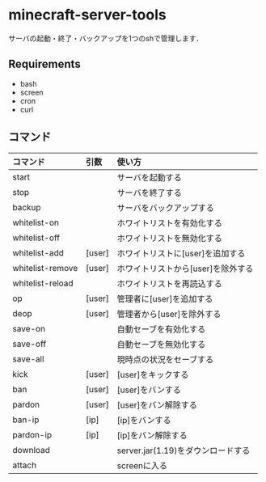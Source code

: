# minecraft-server-tools
サーバの起動・終了・バックアップを1つのshで管理します．

## Requirements
- bash
- screen
- cron
- curl

## コマンド
| コマンド         | 引数   | 使い方                             |
| :--------------- | :----- | :--------------------------------- |
| start            |        | サーバを起動する                   |
| stop             |        | サーバを終了する                   |
| backup           |        | サーバをバックアップする           |
| whitelist-on     |        | ホワイトリストを有効化する         |
| whitelist-off    |        | ホワイトリストを無効化する         |
| whitelist-add    | [user] | ホワイトリストに[user]を追加する   |
| whitelist-remove | [user] | ホワイトリストから[user]を除外する |
| whitelist-reload |        | ホワイトリストを再読込する         |
| op               | [user] | 管理者に[user]を追加する           |
| deop             | [user] | 管理者から[user]を除外する         |
| save-on          |        | 自動セーブを有効化する             |
| save-off         |        | 自動セーブを無効化する             |
| save-all         |        | 現時点の状況をセーブする           |
| kick             | [user] | [user]をキックする                 |
| ban              | [user] | [user]をバンする                   |
| pardon           | [user] | [user]をバン解除する               |
| ban-ip           | [ip]   | [ip]をバンする                     |
| pardon-ip        | [ip]   | [ip]をバン解除する                 |
| download         |        | server.jar(1.19)をダウンロードする |
| attach           |        | screenに入る                       |
